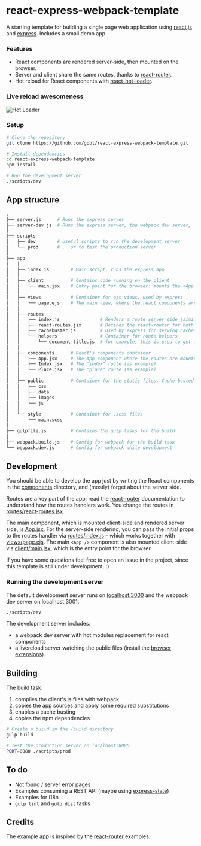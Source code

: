 # react-express-webpack-template

A starting template for building a single page web application using [react.js](http://www.reactjs.org) and [express](http://www.expressjs.com). Includes a small demo app.

### Features 

* React components are rendered server-side, then mounted on the browser.
* Server and client share the same routes, thanks to [react-router](https://github.com/rackt/react-router).
* Hot reload for React components with [react-hot-loader](https://github.com/gaearon/react-hot-loader).

### Live reload awesomeness

![Hot Loader](https://cloud.githubusercontent.com/assets/120693/5181393/404b734c-7496-11e4-8b1a-4e0654e0780b.gif)

### Setup

```bash
# Clone the repository
git clone https://github.com/gpbl/react-express-webpack-template.git

# Install dependencies
cd react-express-webpack-template
npm install

# Run the development server
./scripts/dev
```

## App structure

```bash
.
├── server.js      # Runs the express server
├── server-dev.js  # Runs the express server, the webpack dev server, livereload, and watches for .scss changes
|
├── scripts
│   ├── dev        # Useful scripts to run the development server
│   └── prod       # ...or to test the production server
│
├── app
│   │ 
│   ├── index.js        # Main script, runs the express app
│   │ 
│   ├── client          # Contains code running on the client
│   │   └── main.jsx    # Entry point for the browser: mounts the <App /> component on document.body.
│   │ 
│   ├── views           # Container for ejs views, used by express
│   │   └── page.ejs    # The main view, where the react components are rendered.
│   │ 
│   ├── routes
│   │   ├── index.js               # Renders a route server side (similar to client/main.jsx)
│   │   ├── react-routes.jsx       # Defines the react-router for both server and client
│   │   ├── cachebuster.js         # Used by express for serving cache-busted URLs
│   │   └── helpers                # Container for route helpers
│   │       └── document-title.js  # for example, this is used to get the <title> of the HTML document
│   │ 
│   ├── components      # React's components container
│   │   ├── App.jsx     # The App component where the routes are mounted
│   │   ├── Index.jsx   # The "index" route (as example)
│   │   └── Place.jsx   # The "place" route (as example)
│   │ 
│   ├── public          # Container for the static files. Cache-busted on build.
│   │   ├── css
│   │   ├── data
│   │   ├── images
│   │   └── js
│   │ 
│   └── style           # Container for .scss files
│       └── main.scss
│    
├── gulpfile.js         # Contains the gulp tasks for the build
│
├── webpack.build.js    # Config for webpack for the build task
└── webpack.dev.js      # Config for webpack while development

```

## Development 

You should be able to develop the app just by writing the React components in the [components](app/components) directory, and (mostly) forget about the server side.

Routes are a key part of the app: read the [react-router](https://github.com/rackt/react-router) documentation to understand how the routes handlers work. You change the routes in [routes/react-routes.jsx](app/routes/react-routes.jsx).

The main component, which is mounted client-side and rendered server side, is [App.jsx](app/components/App.jsx). For the server-side rendering, you can pass the initial props to the routes handler via [routes/index.js](app/routes/index.js) – which works together with [views/page.ejs](app/views/page.ejs). The main `<App />` component is also mounted client-side via [client/main.jsx](app/client/main.jsx), which is the entry point for the browser.

If you have some questions feel free to open an issue in the project, since this template is still under development. :)

### Running the development server

The default development server runs on [localhost:3000](http://localhost:3000) and the webpack dev server on localhost:3001. 

```bash
./scripts/dev
```

The development server includes: 
* a webpack dev server with hot modules replacement for react components
* a livereload server watching the public files (install the [browser extensions](http://feedback.livereload.com/knowledgebase/articles/86242-how-do-i-install-and-use-the-browser-extensions)).

## Building

The build task:

1. compiles the client's js files with webpack
2. copies the app sources and apply some required substitutions
3. enables a cache busting
4. copies the npm dependencies

```bash
# Create a build in the /build directory
gulp build

# Test the production server on localhost:8080
PORT=8080 ./scripts/prod
```

## To do

* Not found / server error pages
* Examples consuming a REST API (maybe using [express-state](https://github.com/yahoo/express-state))
* Examples for i18n
* `gulp lint` and `gulp dist` tasks

## Credits

The example app is inspired by the [react-router](https://github.com/rackt/react-router) examples.
